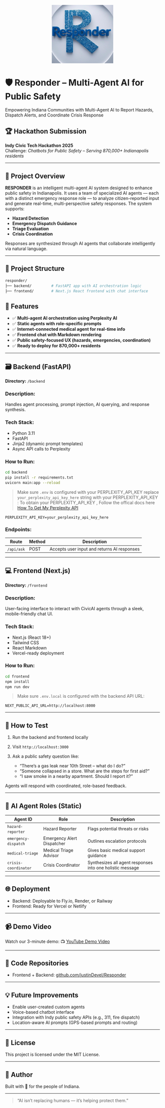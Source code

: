 <p align="center">
  <img src="logo.jpg" alt="Responder Logo" width="200"/>
</p>

# 🛡️ Responder – Multi-Agent AI for Public Safety
Empowering Indiana Communities with Multi-Agent AI to Report Hazards, Dispatch Alerts, and Coordinate Crisis Response

## 🏆 Hackathon Submission
**Indy Civic Tech Hackathon 2025**  
Challenge: _Chatbots for Public Safety – Serving 870,000+ Indianapolis residents_

---

## 🧠 Project Overview

**RESPONDER** is an intelligent multi-agent AI system designed to enhance public safety in Indianapolis. It uses a team of specialized AI agents — each with a distinct emergency response role — to analyze citizen-reported input and generate real-time, multi-perspective safety responses. The system supports:

- **Hazard Detection**
- **Emergency Dispatch Guidance**
- **Triage Evaluation**
- **Crisis Coordination**

Responses are synthesized through AI agents that collaborate intelligently via natural language.

---

## 🧩 Project Structure

```bash
responder/
├── backend/         # FastAPI app with AI orchestration logic
├── frontend/        # Next.js React frontend with chat interface
````



## 🚀 Features

* ✅ **Multi-agent AI orchestration using Perplexity AI**
* ✅ **Static agents with role-specific prompts**
* ✅ **Internet-connected medical agent for real-time info**
* ✅ **Frontend chat with Markdown rendering**
* ✅ **Public safety-focused UX (hazards, emergencies, coordination)**
* ✅ **Ready to deploy for 870,000+ residents**

---

## 🗃️ Backend (FastAPI)

**Directory:** `/backend`

### Description:

Handles agent processing, prompt injection, AI querying, and response synthesis.

### Tech Stack:

* Python 3.11
* FastAPI
* Jinja2 (dynamic prompt templates)
* Async API calls to Perplexity

### How to Run:


```bash
cd backend
pip install -r requirements.txt
uvicorn main:app --reload
```

> Make sure `.env` is configured with your PERPLEXITY_API_KEY replace `your_perplexity_api_key_here` string with your PERPLEXITY_API_KEY :
> To obtain your PERPLEXITY_API_KEY , Follow the offical docs here [How To Get My Perplexity API](https://docs.perplexity.ai/guides/getting-started)

```env
PERPLEXITY_API_KEY=your_perplexity_api_key_here
```

### Endpoints:

| Route      | Method | Description                                 |
| ---------- | ------ | ------------------------------------------- |
| `/api/ask` | POST   | Accepts user input and returns AI responses |

---

## 💻 Frontend (Next.js)

**Directory:** `/frontend`

### Description:

User-facing interface to interact with CivicAI agents through a sleek, mobile-friendly chat UI.

### Tech Stack:

* Next.js (React 18+)
* Tailwind CSS
* React Markdown
* Vercel-ready deployment

### How to Run:

```bash
cd frontend
npm install
npm run dev
```

> Make sure `.env.local` is configured with the backend API URL:

```env
NEXT_PUBLIC_API_URL=http://localhost:8000
```

---

## 🧪 How to Test

1. Run the backend and frontend locally
2. Visit `http://localhost:3000`
3. Ask a public safety question like:

   * “There’s a gas leak near 10th Street – what do I do?”
   * “Someone collapsed in a store. What are the steps for first aid?”
   * “I saw smoke in a nearby apartment. Should I report it?”

Agents will respond with coordinated, role-based feedback.

---

## 🧠 AI Agent Roles (Static)

| Agent ID             | Role                       | Description                                               |
| -------------------- | -------------------------- | --------------------------------------------------------- |
| `hazard-reporter`    | Hazard Reporter            | Flags potential threats or risks                          |
| `emergency-dispatch` | Emergency Alert Dispatcher | Outlines escalation protocols                             |
| `medical-triage`     | Medical Triage Advisor     | Gives basic medical support guidance                      |
| `crisis-coordinator` | Crisis Coordinator         | Synthesizes all agent responses into one holistic message |

---

## 🌐 Deployment

* Backend: Deployable to Fly.io, Render, or Railway
* Frontend: Ready for Vercel or Netlify

---

## 📹 Demo Video

Watch our 3-minute demo:
📺 [YouTube Demo Video](https://youtu.be/uzptQEhwR2c)

---

## 📂 Code Repositories

* Frontend + Backend: [github.com/justinDevel/Responder](https://github.com/justinDevel/Responder)


---

## 💡 Future Improvements

* Enable user-created custom agents
* Voice-based chatbot interface
* Integration with Indy public safety APIs (e.g., 311, fire dispatch)
* Location-aware AI prompts (GPS-based prompts and routing)

---

## 📄 License

This project is licensed under the MIT License.

---

## 🤝 Author

Built with 💙 for the people of Indiana.

---

> “AI isn’t replacing humans — it’s helping protect them.”

